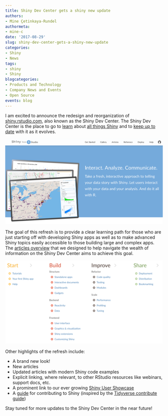 ```yaml
---
title: Shiny Dev Center gets a shiny new update
authors:
- Mine Çetinkaya-Rundel
authormeta: 
- mine-c
date: '2017-08-29'
slug: shiny-dev-center-gets-a-shiny-new-update
categories:
- Shiny
- News
tags:
- shiny
- Shiny
blogcategories:
- Products and Technology
- Company News and Events
- Open Source
events: blog
---
```



I am excited to announce the redesign and reorganization of [shiny.rstudio.com](https://shiny.rstudio.com/), also known as the Shiny Dev Center. The Shiny Dev Center is the place to go to [learn](https://shiny.rstudio.com/tutorial/) about [all things Shiny](https://shiny.rstudio.com/articles/) and to [keep up to date](http://shiny.rstudio-staging.com/reference/shiny/) with it as it evolves.

![Shiny Dev Center](2017-08-29-shiny-dev-center-home.png)

The goal of this refresh is to provide a clear learning path for those who are just starting off with developing Shiny apps as well as to make advanced Shiny topics easily accessible to those building large and complex apps. The [articles overview](https://shiny.rstudio.com/articles/) that we designed to help navigate the wealth of information on the Shiny Dev Center aims to achieve this goal.

![Articles overview](2017-08-29-shiny-articles-overview.png)

Other highlights of the refresh include:

- A brand new look!
- New articles
- Updated articles with modern Shiny code examples
- Explicit linking, where relevant, to other RStudio resources like webinars, support docs, etc.
- A prominent link to our ever growing [Shiny User Showcase](https://www.rstudio.com/products/shiny/shiny-user-showcase/)
- A [guide](https://shiny.rstudio.com/contribute/) for contributing to Shiny (inspired by the [Tidyverse contribute guide](http://www.tidyverse.org/contribute/))

Stay tuned for more updates to the Shiny Dev Center in the near future!

